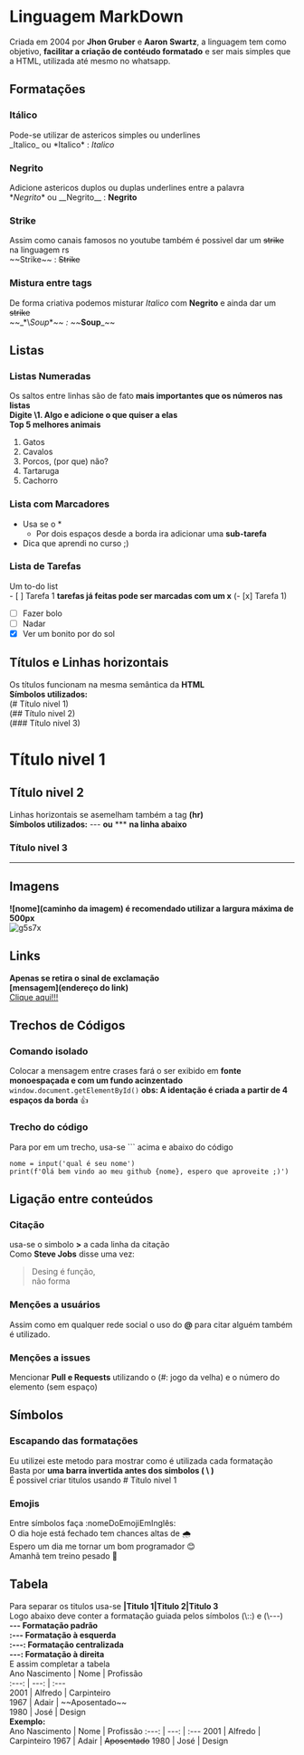 # Linguagem MarkDown
Criada em 2004 por **Jhon Gruber** e **Aaron Swartz**, a linguagem tem como objetivo, **facilitar a criação de contéudo formatado** e ser mais simples que a HTML, utilizada até mesmo no whatsapp.
## Formatações 
### Itálico
Pode-se utilizar de astericos simples ou underlines                              
\_Italico_ ou \*Italico* : _Italico_ 
### Negrito
Adicione astericos duplos ou duplas underlines entre a palavra           
\**Negrito** ou \_\_Negrito__ : **Negrito**
### Strike
Assim como canais famosos no youtube também é possivel dar um ~~strike~~ na linguagem rs                
\~~Strike~~ : ~~Strike~~  
### Mistura entre tags
De forma criativa podemos misturar _Italico_ com **Negrito** e ainda dar um ~~strike~~         
\~~\_\*\\*Soup**_~~ : ~~_**Soup**_~~
## Listas 
### Listas Numeradas 
Os saltos entre linhas são de fato **mais importantes que os números nas listas**                
**Digite \1. Algo e adicione o que quiser a elas**                       
**Top 5 melhores animais**
1. Gatos
2. Cavalos
3. Porcos, (por que) não?
4. Tartaruga
5. Cachorro
### Lista com Marcadores
* Usa se o \*
  * Por dois espaços desde a borda ira adicionar uma **sub-tarefa**
* Dica que aprendi no curso ;)
### Lista de Tarefas
Um to-do list               
\- [ ] Tarefa 1 **tarefas já feitas pode ser marcadas com um x** (- [x] Tarefa 1)
- [ ] Fazer bolo
- [ ] Nadar
- [x] Ver um bonito por do sol
## Títulos e Linhas horizontais
Os títulos funcionam na mesma semântica da **HTML**            
**Símbolos utilizados:**            
(\# Título nivel 1)                    
(\## Título nivel 2)          
(\### Título nivel 3)          
# Título nivel 1
## Título nivel 2
Linhas horizontais se asemelham também a tag **(hr)**                           
**Símbolos utilizados:** \--- **ou** \*** **na linha abaixo** 
### Título nivel 3
---
## Imagens
**![nome](caminho da imagem) é recomendado utilizar a largura máxima de 500px**                              
![g5s7x](https://github.com/i2aacrom3ro/Estudo/assets/155275740/7af050f1-9268-4fb1-bdd2-4cbde012687f)
## Links
**Apenas se retira o sinal de exclamação**             
**[mensagem](endereço do link)**            
[Clique aqui!!!](https://github.com/i2aacrom3ro)

## Trechos de Códigos
### Comando isolado
Colocar a mensagem entre crases fará o ser exibido em **fonte monoespaçada e com um fundo acinzentado**
`window.document.getElementById()` **obs: A identação é criada a partir de 4 espaços da borda** 👍
### Trecho do código
Para por em um trecho, usa-se \``` acima e abaixo do código
```
nome = input('qual é seu nome')
print(f'Olá bem vindo ao meu github {nome}, espero que aproveite ;)')
```
## Ligação entre conteúdos
### Citação
usa-se o simbolo **\>** a cada linha da citação                                    
Como **Steve Jobs** disse uma vez:
> Desing é função,                                         
>  não forma
### Menções a usuários
Assim como em qualquer rede social o uso do **\@** para citar alguém também é utilizado.
### Menções a issues
Mencionar **Pull e Requests** utilizando o (#: jogo da velha) e o número do elemento (sem espaço)
## Símbolos
### Escapando das formatações
Eu utilizei este metodo para mostrar como é utilizada cada formatação                          
Basta por **uma barra invertida antes dos simbolos ( \ )**                          
É possivel criar titulos usando \# Título nivel 1                      
### Emojis
Entre símbolos faça \:nomeDoEmojiEmInglês:                 
O dia hoje está fechado tem chances altas de 🌧️                
Espero um dia me tornar um bom programador 😊             
Amanhã tem treino pesado 💪              
## Tabela
Para separar os titulos usa-se **\|Titulo 1\|Titulo 2\|Titulo 3**                              
Logo abaixo deve conter a formatação guiada pelos símbolos (\\::) e (\\---)                              
**\--- Formatação padrão**                        
**\:--- Formatação à esquerda**                    
**\:---: Formatação centralizada**                        
**\---: Formatação à direita**                     
E assim completar a tabela                    
Ano Nascimento | Nome | Profissão                 
\:---: | ---: | :---               
2001 | Alfredo | Carpinteiro             
1967 | Adair | \~~Aposentado~~               
1980 | José | Design                   
**Exemplo:**                                
Ano Nascimento | Nome | Profissão
:---: | ---: | :---
2001 | Alfredo | Carpinteiro
1967 | Adair | ~~Aposentado~~
1980 | José | Design

